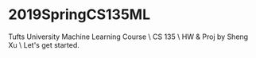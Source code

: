 # 2019SpringCS135ML

Tufts University Machine Learning Course \\
CS 135 \\
HW & Proj by Sheng Xu \\
Let's get started.
